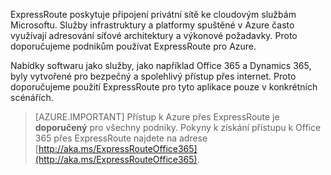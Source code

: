 ExpressRoute poskytuje připojení privátní sítě ke cloudovým službám Microsoftu. Služby infrastruktury a platformy spuštěné v Azure často využívají adresování síťové architektury a výkonové požadavky. Proto doporučujeme podnikům používat ExpressRoute pro Azure.

Nabídky softwaru jako služby, jako například Office 365 a Dynamics 365, byly vytvořené pro bezpečný a spolehlivý přístup přes internet.  Proto doporučujeme použití ExpressRoute pro tyto aplikace pouze v konkrétních scénářích.

> [AZURE.IMPORTANT]
> Přístup k Azure přes ExpressRoute je **doporučený** pro všechny podniky. Pokyny k získání přístupu k Office 365 přes ExpressRoute najdete na adrese [http://aka.ms/ExpressRouteOffice365](http://aka.ms/ExpressRouteOffice365).

<!--HONumber=Sep16_HO4-->


